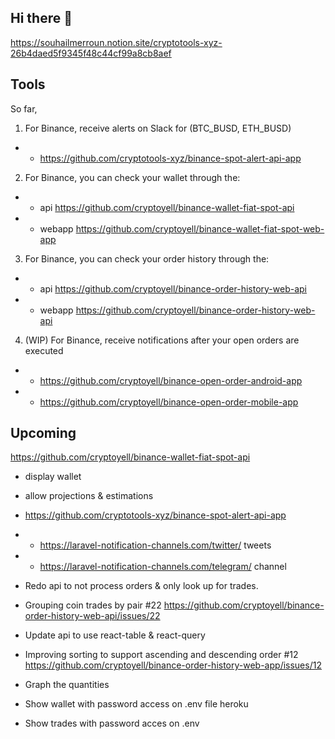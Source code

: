 ## Hi there 👋

https://souhailmerroun.notion.site/cryptotools-xyz-26b4daed5f9345f48c44cf99a8cb8aef

## Tools

So far,

1. For Binance, receive alerts on Slack for (BTC_BUSD, ETH_BUSD)
- - https://github.com/cryptotools-xyz/binance-spot-alert-api-app

2. For Binance, you can check your wallet through the:
- - api https://github.com/cryptoyell/binance-wallet-fiat-spot-api
- - webapp https://github.com/cryptoyell/binance-wallet-fiat-spot-web-app

3. For Binance, you can check your order history through the:
- - api https://github.com/cryptoyell/binance-order-history-web-api
- - webapp https://github.com/cryptoyell/binance-order-history-web-api

4. (WIP) For Binance, receive notifications after your open orders are executed 
- - https://github.com/cryptoyell/binance-open-order-android-app
- - https://github.com/cryptoyell/binance-open-order-mobile-app

## Upcoming

https://github.com/cryptoyell/binance-wallet-fiat-spot-api
- display wallet
- allow projections & estimations

- https://github.com/cryptotools-xyz/binance-spot-alert-api-app
- - https://laravel-notification-channels.com/twitter/ tweets
- - https://laravel-notification-channels.com/telegram/ channel

- Redo api to not process orders & only look up for trades. 
- Grouping coin trades by pair #22 https://github.com/cryptoyell/binance-order-history-web-api/issues/22

- Update api to use react-table & react-query
- Improving sorting to support ascending and descending order #12 https://github.com/cryptoyell/binance-order-history-web-app/issues/12

- Graph the quantities 

- Show wallet with password access on .env file heroku

- Show trades with password acces on .env
